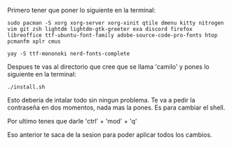 Primero tener que poner lo siguiente en la terminal:

```sudo pacman -S xorg xorg-server xorg-xinit qtile dmenu kitty nitrogen vim git zsh lightdm lightdm-gtk-greeter exa discord firefox libreoffice ttf-ubuntu-font-family adobe-source-code-pro-fonts htop pcmanfm xplr cmus```

```yay -S ttf-mononoki nerd-fonts-complete```

Despues te vas al directorio que cree que se llama 'camilo' y pones lo siguiente en la terminal:

```./install.sh```

Esto deberia de intalar todo sin ningun problema. Te va a pedir la contraseña en dos momentos, nada mas la pones. Es para cambiar el shell.

Por ultimo tenes que darle 'ctrl' + 'mod' + 'q'

Eso anterior te saca de la sesion para poder aplicar todos los cambios.
